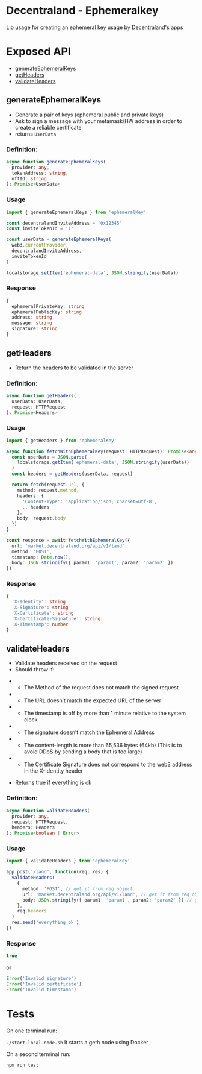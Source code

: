# Decentraland - Ephemeralkey

Lib usage for creating an ephemeral key usage by Decentraland's apps

# Exposed API

- [generateEphemeralKeys](https://github.com/decentraland/ephemeralkey#generateEphemeralKeys)
- [getHeaders](https://github.com/decentraland/ephemeralkey#getHeaders)
- [validateHeaders](https://github.com/decentraland/ephemeralkey#validateHeaders)

## generateEphemeralKeys

- Generate a pair of keys (ephemeral public and private keys)
- Ask to sign a message with your metamask/HW address in order to create a reliable certificate
- returns `UserData`

### Definition:

```ts
async function generateEphemeralKeys(
  provider: any,
  tokenAddress: string,
  nftId: string
): Promise<UserData>
```

### Usage

```ts
import { generateEphemeralKeys } from 'ephemeralKey'

const decentralandInviteAddress = '0x12345'
const inviteTokenId = '1'

const userData = generateEphemeralKeys(
  web3.currentProvider,
  decentralandInviteAddress,
  inviteTokenId
)

localstorage.setItem('ephemeral-data', JSON.stringify(userData))
```

### Response

```ts
{
  ephemeralPrivateKey: string
  ephemeralPublicKey: string
  address: string
  message: string
  signature: string
}
```

## getHeaders

- Return the headers to be validated in the server

### Definition:

```ts
async function getHeaders(
  userData: UserData,
  request: HTTPRequest
): Promise<Headers>
```

### Usage

```ts
import { getHeaders } from 'ephemeralKey'

async function fetchWithEphemeralKey(request: HTTPRequest): Promise<any> {
  const userData = JSON.parse(
    localstorage.getItem('ephemeral-data', JSON.stringify(userData))
  )
  const headers = getHeaders(userData, request)

  return fetch(request.url, {
    method: request.method,
    headers: {
      'Content-Type': 'application/json; charset=utf-8',
      ...headers
    },
    body: request.body
  })
}

const response = await fetchWithEphemeralKey({
  url: 'market.decentraland.org/api/v1/land',
  method: 'POST',
  timestamp: Date.now(),
  body: JSON.stringify({ param1: 'param1', param2: 'param2' })
})
```

### Response

```ts
{
  'X-Identity': string
  'X-Signature': string
  'X-Certificate': string
  'X-Certificate-Signature': string
  'X-Timestamp': number
}
```

## validateHeaders

- Validate headers received on the request
- Should throw if:

* - The Method of the request does not match the signed request
* - The URL doesn’t match the expected URL of the server
* - The timestamp is off by more than 1 minute relative to the system clock
* - The signature doesn’t match the Ephemeral Address
* - The content-length is more than 65,536 bytes (64kb) (This is to avoid DDoS by sending a body that is too large)
* - The Certificate Signature does not correspond to the web3 address in the X-Identity header

- Returns true if everything is ok

### Definition:

```ts
async function validateHeaders(
  provider: any,
  request: HTTPRequest,
  headers: Headers
): Promise<boolean | Error>
```

### Usage

```ts
import { validateHeaders } from 'ephemeralKey'

app.post('/land', function(req, res) {
  validateHeaders(
    {
      method: 'POST', // get it from req object
      url: 'market.decentraland.org/api/v1/land', // get it from req object
      body: JSON.stringify({ param1: 'param1', param2: 'param2' }) // get it from req object
    },
    req.headers
  )
  res.send('everything ok')
})
```

### Response

```ts
true
```

or

```ts
Error('Invalid signature')
Error('Invalid certificate')
Error('Invalid timestamp')
```

# Tests

On one terminal run:

`./start-local-node.sh` It starts a geth node using Docker

On a second terminal run:

`npm run test`
